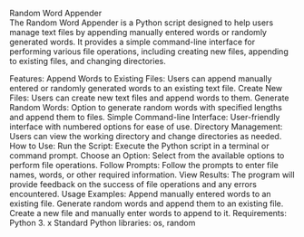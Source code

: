 Random Word Appender                                                                                                                                                                                                                                                                                                                                                                                   
The Random Word Appender is a Python script designed to help users manage text files by appending manually entered words or randomly generated words. It provides a simple command-line interface for performing various file operations, including creating new files, appending to existing files, and changing directories.

Features:
Append Words to Existing Files: Users can append manually entered or randomly generated words to an existing text file.
Create New Files: Users can create new text files and append words to them.
Generate Random Words: Option to generate random words with specified lengths and append them to files.
Simple Command-line Interface: User-friendly interface with numbered options for ease of use.
Directory Management: Users can view the working directory and change directories as needed.
How to Use:
Run the Script: Execute the Python script in a terminal or command prompt.
Choose an Option: Select from the available options to perform file operations.
Follow Prompts: Follow the prompts to enter file names, words, or other required information.
View Results: The program will provide feedback on the success of file operations and any errors encountered.
Usage Examples:
Append manually entered words to an existing file.
Generate random words and append them to an existing file.
Create a new file and manually enter words to append to it.
Requirements:
Python 3. x
Standard Python libraries: os, random

